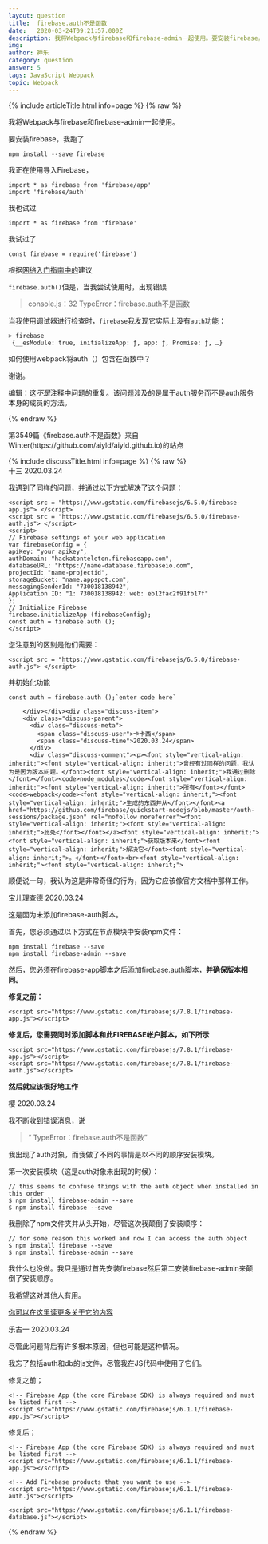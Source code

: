 ```yaml
---
layout: question
title:  firebase.auth不是函数
date:   2020-03-24T09:21:57.000Z
description: 我将Webpack与firebase和firebase-admin一起使用。要安装firebase，我跑了npm install --save f...
img: 
author: 神乐
category: question
answer: 5
tags: JavaScript Webpack
topic: Webpack
---
```

<div class="article-root">
  <div class="article">
    {% include articleTitle.html info=page %}
    {% raw %}
    <div class="article-content"><p><font style="vertical-align: inherit;"><font style="vertical-align: inherit;">我将Webpack与firebase和firebase-admin一起使用。</font></font></p>

<p><font style="vertical-align: inherit;"><font style="vertical-align: inherit;">要安装firebase，我跑了</font></font></p>

<pre><code>npm install --save firebase
</code></pre>

<p><font style="vertical-align: inherit;"><font style="vertical-align: inherit;">我正在使用导入Firebase，</font></font></p>

<pre><code>import * as firebase from 'firebase/app'<font></font>
import 'firebase/auth'<font></font>
</code></pre>

<p><font style="vertical-align: inherit;"><font style="vertical-align: inherit;">我也试过</font></font></p>

<pre><code>import * as firebase from 'firebase'
</code></pre>

<p><font style="vertical-align: inherit;"><font style="vertical-align: inherit;">我试过了</font></font></p>

<pre><code>const firebase = require('firebase')
</code></pre>

<p><font style="vertical-align: inherit;"><font style="vertical-align: inherit;">根据</font><a href="https://firebase.google.com/docs/web/setup" rel="noreferrer"><font style="vertical-align: inherit;">网络入门指南中的</font></a><font style="vertical-align: inherit;">建议</font></font><a href="https://firebase.google.com/docs/web/setup" rel="noreferrer"><font style="vertical-align: inherit;"></font></a> </p>

<p><font style="vertical-align: inherit;"></font><code>firebase.auth()</code><font style="vertical-align: inherit;"><font style="vertical-align: inherit;">但是，</font><font style="vertical-align: inherit;">当我尝试使用</font><font style="vertical-align: inherit;">时，出现错误</font></font></p>

<blockquote>
  <p><font style="vertical-align: inherit;"><font style="vertical-align: inherit;">console.js：32 TypeError：firebase.auth不是函数</font></font></p>
</blockquote>

<p><font style="vertical-align: inherit;"><font style="vertical-align: inherit;">当我使用调试器进行检查时，</font></font><code>firebase</code><font style="vertical-align: inherit;"><font style="vertical-align: inherit;">我发现它实际上没有</font></font><code>auth</code><font style="vertical-align: inherit;"><font style="vertical-align: inherit;">功能：</font></font></p>

<pre><code>&gt; firebase<font></font>
 {__esModule: true, initializeApp: ƒ, app: ƒ, Promise: ƒ,&nbsp;…}<font></font>
</code></pre>

<p><font style="vertical-align: inherit;"><font style="vertical-align: inherit;">如何使用webpack将auth（）包含在函数中？</font></font></p>

<p><font style="vertical-align: inherit;"><font style="vertical-align: inherit;">谢谢。</font></font></p>

<p><font style="vertical-align: inherit;"><font style="vertical-align: inherit;">编辑：这</font></font><em><font style="vertical-align: inherit;"><font style="vertical-align: inherit;">不是</font></font></em><font style="vertical-align: inherit;"><font style="vertical-align: inherit;">注释中问题的重复。</font><font style="vertical-align: inherit;">该问题涉及的是属于auth服务而不是auth服务本身的成员的方法。</font></font></p></div>
    {% endraw %}
  </div>
  <p class="winter_mark">第3549篇《firebase.auth不是函数》来自Winter(https://github.com/aiyld/aiyld.github.io)的站点</p>
  <div class="discuss-wrapper">
    {% include discussTitle.html info=page %}
    {% raw %}
    <div class="discuss-list">
    <div class="discuss-item">
        <div class="discuss-parent">
          <div class="discuss-meta">
            <span class="discuss-user">十三</span>
            <span class="discuss-time">2020.03.24</span>
          </div>
          <div class="discuss-comment"><p><font style="vertical-align: inherit;"><font style="vertical-align: inherit;">我遇到了同样的问题，并通过以下方式解决了这个问题：</font></font></p>

<pre><code>&lt;script src = "https://www.gstatic.com/firebasejs/6.5.0/firebase-app.js"&gt; &lt;/script&gt;<font></font>
&lt;script src = "https://www.gstatic.com/firebasejs/6.5.0/firebase-auth.js"&gt; &lt;/script&gt;<font></font>
&lt;script&gt;<font></font>
// Firebase settings of your web application<font></font>
var firebaseConfig = {<font></font>
apiKey: "your apikey",<font></font>
authDomain: "hackatonteleton.firebaseapp.com",<font></font>
databaseURL: "https://name-database.firebaseio.com",<font></font>
projectId: "name-projectid",<font></font>
storageBucket: "name.appspot.com",<font></font>
messagingSenderId: "730018138942",<font></font>
Application ID: "1: 730018138942: web: eb12fac2f91fb17f"<font></font>
};<font></font>
// Initialize Firebase<font></font>
firebase.initializeApp (firebaseConfig);<font></font>
const auth = firebase.auth ();<font></font>
&lt;/script&gt;<font></font>
</code></pre>

<p><font style="vertical-align: inherit;"><font style="vertical-align: inherit;">您注意到的区别是他们需要：</font></font></p>

<pre><code>&lt;script src = "https://www.gstatic.com/firebasejs/6.5.0/firebase-auth.js"&gt; &lt;/script&gt;
</code></pre>

<p><font style="vertical-align: inherit;"><font style="vertical-align: inherit;">并初始化功能</font></font></p>

<pre><code>const auth = firebase.auth ();`enter code here`
</code></pre></div>
        </div></div><div class="discuss-item">
        <div class="discuss-parent">
          <div class="discuss-meta">
            <span class="discuss-user">卡卡西</span>
            <span class="discuss-time">2020.03.24</span>
          </div>
          <div class="discuss-comment"><p><font style="vertical-align: inherit;"><font style="vertical-align: inherit;">曾经有过同样的问题，我认为是因为版本问题。</font><font style="vertical-align: inherit;">我通过删除</font></font><code>node_modules</code><font style="vertical-align: inherit;"><font style="vertical-align: inherit;">所有</font></font><code>webpack</code><font style="vertical-align: inherit;"><font style="vertical-align: inherit;">生成的东西并从</font></font><a href="https://github.com/firebase/quickstart-nodejs/blob/master/auth-sessions/package.json" rel="nofollow noreferrer"><font style="vertical-align: inherit;"><font style="vertical-align: inherit;">此处</font></font></a><font style="vertical-align: inherit;"><font style="vertical-align: inherit;">获取版本来</font><font style="vertical-align: inherit;">解决它</font><font style="vertical-align: inherit;">。</font></font><br><font style="vertical-align: inherit;"><font style="vertical-align: inherit;">
顺便说一句，我认为这是非常奇怪的行为，因为它应该像官方文档中那样工作。  </font></font></p></div>
        </div></div><div class="discuss-item">
        <div class="discuss-parent">
          <div class="discuss-meta">
            <span class="discuss-user">宝儿理查德</span>
            <span class="discuss-time">2020.03.24</span>
          </div>
          <div class="discuss-comment"><p><font style="vertical-align: inherit;"><font style="vertical-align: inherit;">这是因为未添加firebase-auth脚本。</font></font></p>

<p><font style="vertical-align: inherit;"><font style="vertical-align: inherit;">首先，您必须通过以下方式在节点模块中安装npm文件：</font></font></p>

<pre><code>npm install firebase --save<font></font>
npm install firebase-admin --save<font></font>
</code></pre>

<p><font style="vertical-align: inherit;"><font style="vertical-align: inherit;">然后，您必须在firebase-app脚本之后添加firebase.auth脚本，</font></font><strong><font style="vertical-align: inherit;"><font style="vertical-align: inherit;">并确保版本相同。</font></font></strong></p>

<p><strong><font style="vertical-align: inherit;"><font style="vertical-align: inherit;">修复之前：</font></font></strong></p>

<pre><code>&lt;script src="https://www.gstatic.com/firebasejs/7.8.1/firebase-app.js"&gt;&lt;/script&gt;
</code></pre>

<p><strong><font style="vertical-align: inherit;"><font style="vertical-align: inherit;">修复后，您需要同时添加脚本和此FIREBASE帐户脚本，如下所示</font></font></strong></p>

<pre><code>&lt;script src="https://www.gstatic.com/firebasejs/7.8.1/firebase-app.js"&gt;&lt;/script&gt;<font></font>
&lt;script src="https://www.gstatic.com/firebasejs/7.8.1/firebase-auth.js"&gt;&lt;/script&gt;<font></font>
</code></pre>

<p><strong><font style="vertical-align: inherit;"><font style="vertical-align: inherit;">然后就应该很好地工作</font></font></strong></p></div>
        </div></div><div class="discuss-item">
        <div class="discuss-parent">
          <div class="discuss-meta">
            <span class="discuss-user">樱</span>
            <span class="discuss-time">2020.03.24</span>
          </div>
          <div class="discuss-comment"><p><font style="vertical-align: inherit;"><font style="vertical-align: inherit;">我不断收到错误消息，说</font></font></p>

<blockquote>
  <p><font style="vertical-align: inherit;"><font style="vertical-align: inherit;">“ TypeError：firebase.auth不是函数”</font></font></p>
</blockquote>

<p><font style="vertical-align: inherit;"><font style="vertical-align: inherit;">我出现了auth对象，而我做了不同的事情是以不同的顺序安装模块。</font></font></p>

<p><font style="vertical-align: inherit;"><font style="vertical-align: inherit;">第一次安装模块（这是auth对象未出现的时候）：</font></font></p>

<pre><code>// this seems to confuse things with the auth object when installed in this order<font></font>
$ npm install firebase-admin --save<font></font>
$ npm install firebase --save<font></font>
</code></pre>

<p><font style="vertical-align: inherit;"><font style="vertical-align: inherit;">我删除了npm文件夹并从头开始，尽管这次我颠倒了安装顺序：</font></font></p>

<pre><code>// for some reason this worked and now I can access the auth object<font></font>
$ npm install firebase --save<font></font>
$ npm install firebase-admin --save<font></font>
</code></pre>

<p><font style="vertical-align: inherit;"><font style="vertical-align: inherit;">我什么也没做。</font><font style="vertical-align: inherit;">我只是通过首先安装firebase然后第二安装firebase-admin来颠倒了安装顺序。</font></font></p>

<p><font style="vertical-align: inherit;"><font style="vertical-align: inherit;">我希望这对其他人有用。</font></font></p>

<p><a href="https://github.com/firebase/firebase-js-sdk/issues/752#issuecomment-389508849" rel="noreferrer"><font style="vertical-align: inherit;"><font style="vertical-align: inherit;">你可以在这里读更多关于它的内容</font></font></a></p></div>
        </div></div><div class="discuss-item">
        <div class="discuss-parent">
          <div class="discuss-meta">
            <span class="discuss-user">乐古一</span>
            <span class="discuss-time">2020.03.24</span>
          </div>
          <div class="discuss-comment"><p><font style="vertical-align: inherit;"><font style="vertical-align: inherit;">尽管此问题背后有许多根本原因，但也可能是这种情况。</font></font></p>

<p><font style="vertical-align: inherit;"><font style="vertical-align: inherit;">我忘了包括auth和db的js文件，尽管我在JS代码中使用了它们。</font></font></p>

<p><font style="vertical-align: inherit;"><font style="vertical-align: inherit;">修复之前；</font></font></p>

<p></p><div class="snippet" data-lang="js" data-hide="false" data-console="false" data-babel="false">
<div class="snippet-code">
<pre class="snippet-code-html lang-html prettyprint-override"><code>&lt;!-- Firebase App (the core Firebase SDK) is always required and must be listed first --&gt;<font></font>
&lt;script src="https://www.gstatic.com/firebasejs/6.1.1/firebase-app.js"&gt;&lt;/script&gt;</code></pre>
</div>
</div>
<p></p>

<p><font style="vertical-align: inherit;"><font style="vertical-align: inherit;">修复后；</font></font></p>

<p></p><div class="snippet" data-lang="js" data-hide="false" data-console="false" data-babel="false">
<div class="snippet-code">
<pre class="snippet-code-html lang-html prettyprint-override"><code>&lt;!-- Firebase App (the core Firebase SDK) is always required and must be listed first --&gt;<font></font>
&lt;script src="https://www.gstatic.com/firebasejs/6.1.1/firebase-app.js"&gt;&lt;/script&gt;<font></font>
<font></font>
&lt;!-- Add Firebase products that you want to use --&gt;<font></font>
&lt;script src="https://www.gstatic.com/firebasejs/6.1.1/firebase-auth.js"&gt;&lt;/script&gt;<font></font>
<font></font>
&lt;script src="https://www.gstatic.com/firebasejs/6.1.1/firebase-database.js"&gt;&lt;/script&gt;</code></pre>
</div>
</div>
<p></p></div>
        </div></div>
    </div>
    {% endraw %}
  </div>
<div>
